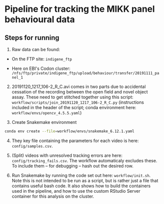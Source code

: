 # Pipeline for tracking the MIKK panel behavioural data

## Steps for running

1. Raw data can be found:

* On the FTP site: `indigene_ftp`

* Here on EBI's Codon cluster: `/nfs/ftp/private/indigene_ftp/upload/behaviour/transfer/20191111_panel_1`

2. 20191120_1217_106-2_R_C.avi comes in two parts due to accidental cessation of the recording between the open field and novel object assay. These need to get stitched together using this script: `workflow/scripts/join_20191120_1217_106-2_R_C.py` (instructions included in the header of the script; conda environment here: `workflow/envs/opencv_4.5.5.yaml`)

3. Create Snakemake environment

```bash
conda env create --file=workflow/envs/snakemake_6.12.1.yaml
```

4. They key file containing the parameters for each video is here: `config/samples.csv`.

5. (Split) videos with unresolved tracking errors are here: `config/tracking_fails.csv`. The workflow automaticaly excludes these. To include them – for debugging – hash out the desired row.

6. Run Snakemake by running the code set out here: `workflow/init.sh`. Note this is not intended to be run as a script, but is rather just a file that contains useful bash code. It also shows how to build the containers used in the pipeline, and how to use the custom RStudio Server container for this analysis on the cluster.